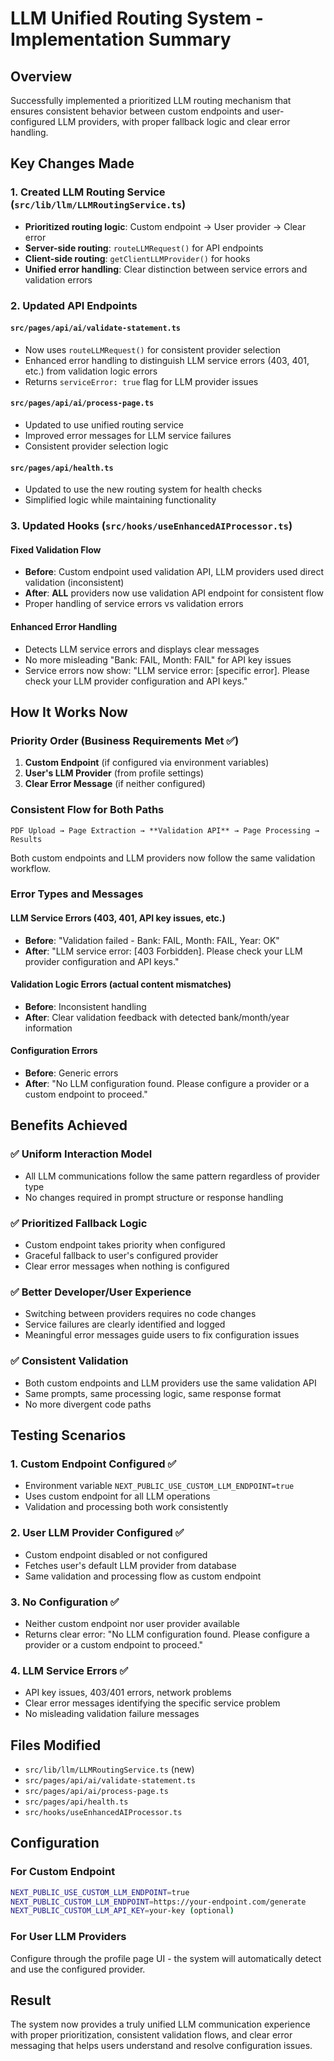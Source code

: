 # LLM Unified Routing System - Implementation Summary

## Overview
Successfully implemented a prioritized LLM routing mechanism that ensures consistent behavior between custom endpoints and user-configured LLM providers, with proper fallback logic and clear error handling.

## Key Changes Made

### 1. Created LLM Routing Service (`src/lib/llm/LLMRoutingService.ts`)
- **Prioritized routing logic**: Custom endpoint → User provider → Clear error
- **Server-side routing**: `routeLLMRequest()` for API endpoints
- **Client-side routing**: `getClientLLMProvider()` for hooks
- **Unified error handling**: Clear distinction between service errors and validation errors

### 2. Updated API Endpoints
#### `src/pages/api/ai/validate-statement.ts`
- Now uses `routeLLMRequest()` for consistent provider selection
- Enhanced error handling to distinguish LLM service errors (403, 401, etc.) from validation logic errors
- Returns `serviceError: true` flag for LLM provider issues

#### `src/pages/api/ai/process-page.ts`
- Updated to use unified routing service
- Improved error messages for LLM service failures
- Consistent provider selection logic

#### `src/pages/api/health.ts`
- Updated to use the new routing system for health checks
- Simplified logic while maintaining functionality

### 3. Updated Hooks (`src/hooks/useEnhancedAIProcessor.ts`)
#### Fixed Validation Flow
- **Before**: Custom endpoint used validation API, LLM providers used direct validation (inconsistent)
- **After**: **ALL** providers now use validation API endpoint for consistent flow
- Proper handling of service errors vs validation errors

#### Enhanced Error Handling
- Detects LLM service errors and displays clear messages
- No more misleading "Bank: FAIL, Month: FAIL" for API key issues
- Service errors now show: "LLM service error: [specific error]. Please check your LLM provider configuration and API keys."

## How It Works Now

### Priority Order (Business Requirements Met ✅)
1. **Custom Endpoint** (if configured via environment variables)
2. **User's LLM Provider** (from profile settings)
3. **Clear Error Message** (if neither configured)

### Consistent Flow for Both Paths
```
PDF Upload → Page Extraction → **Validation API** → Page Processing → Results
```

Both custom endpoints and LLM providers now follow the same validation workflow.

### Error Types and Messages

#### LLM Service Errors (403, 401, API key issues, etc.)
- **Before**: "Validation failed - Bank: FAIL, Month: FAIL, Year: OK"
- **After**: "LLM service error: [403 Forbidden]. Please check your LLM provider configuration and API keys."

#### Validation Logic Errors (actual content mismatches)
- **Before**: Inconsistent handling
- **After**: Clear validation feedback with detected bank/month/year information

#### Configuration Errors
- **Before**: Generic errors
- **After**: "No LLM configuration found. Please configure a provider or a custom endpoint to proceed."

## Benefits Achieved

### ✅ Uniform Interaction Model
- All LLM communications follow the same pattern regardless of provider type
- No changes required in prompt structure or response handling

### ✅ Prioritized Fallback Logic  
- Custom endpoint takes priority when configured
- Graceful fallback to user's configured provider
- Clear error messages when nothing is configured

### ✅ Better Developer/User Experience
- Switching between providers requires no code changes
- Service failures are clearly identified and logged
- Meaningful error messages guide users to fix configuration issues

### ✅ Consistent Validation
- Both custom endpoints and LLM providers use the same validation API
- Same prompts, same processing logic, same response format
- No more divergent code paths

## Testing Scenarios

### 1. Custom Endpoint Configured ✅
- Environment variable `NEXT_PUBLIC_USE_CUSTOM_LLM_ENDPOINT=true`
- Uses custom endpoint for all LLM operations
- Validation and processing both work consistently

### 2. User LLM Provider Configured ✅
- Custom endpoint disabled or not configured
- Fetches user's default LLM provider from database
- Same validation and processing flow as custom endpoint

### 3. No Configuration ✅
- Neither custom endpoint nor user provider available
- Returns clear error: "No LLM configuration found. Please configure a provider or a custom endpoint to proceed."

### 4. LLM Service Errors ✅
- API key issues, 403/401 errors, network problems
- Clear error messages identifying the specific service problem
- No misleading validation failure messages

## Files Modified

- `src/lib/llm/LLMRoutingService.ts` (new)
- `src/pages/api/ai/validate-statement.ts`
- `src/pages/api/ai/process-page.ts` 
- `src/pages/api/health.ts`
- `src/hooks/useEnhancedAIProcessor.ts`

## Configuration

### For Custom Endpoint
```bash
NEXT_PUBLIC_USE_CUSTOM_LLM_ENDPOINT=true
NEXT_PUBLIC_CUSTOM_LLM_ENDPOINT=https://your-endpoint.com/generate
NEXT_PUBLIC_CUSTOM_LLM_API_KEY=your-key (optional)
```

### For User LLM Providers
Configure through the profile page UI - the system will automatically detect and use the configured provider.

## Result
The system now provides a truly unified LLM communication experience with proper prioritization, consistent validation flows, and clear error messaging that helps users understand and resolve configuration issues.
